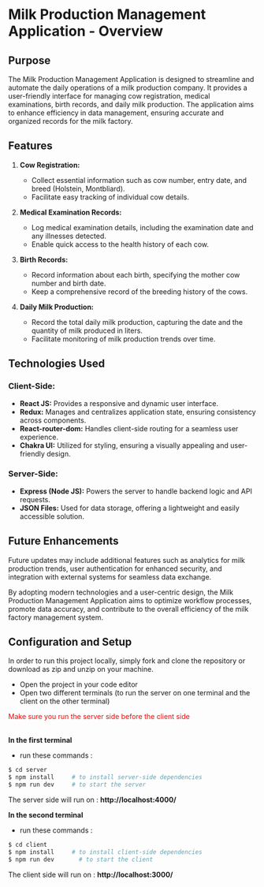 # Milk Production Management Application - Overview

## Purpose

The Milk Production Management Application is designed to streamline and automate the daily operations of a milk production company. It provides a user-friendly interface for managing cow registration, medical examinations, birth records, and daily milk production. The application aims to enhance efficiency in data management, ensuring accurate and organized records for the milk factory.

## Features

1.  **Cow Registration:**
    
    - Collect essential information such as cow number, entry date, and breed (Holstein, Montbliard).
    - Facilitate easy tracking of individual cow details.

2.  **Medical Examination Records:**
    
    - Log medical examination details, including the examination date and any illnesses detected.
    - Enable quick access to the health history of each cow.

3.  **Birth Records:**
    
    - Record information about each birth, specifying the mother cow number and birth date.
    - Keep a comprehensive record of the breeding history of the cows.

4.  **Daily Milk Production:**
    
    - Record the total daily milk production, capturing the date and the quantity of milk produced in liters.
    - Facilitate monitoring of milk production trends over time.

## Technologies Used

### Client-Side:

- **React JS:** Provides a responsive and dynamic user interface.
- **Redux:** Manages and centralizes application state, ensuring consistency across components.
- **React-router-dom:** Handles client-side routing for a seamless user experience.
- **Chakra UI:** Utilized for styling, ensuring a visually appealing and user-friendly design.

### Server-Side:

- **Express (Node JS):** Powers the server to handle backend logic and API requests.
- **JSON Files:** Used for data storage, offering a lightweight and easily accessible solution.

## Future Enhancements

Future updates may include additional features such as analytics for milk production trends, user authentication for enhanced security, and integration with external systems for seamless data exchange.

By adopting modern technologies and a user-centric design, the Milk Production Management Application aims to optimize workflow processes, promote data accuracy, and contribute to the overall efficiency of the milk factory management system.


## Configuration and Setup

In order to run this project locally, simply fork and clone the repository or download as zip and unzip on your machine.

- Open the project in your code editor
- Open two different terminals (to run the server on one terminal and the client on the other terminal)

<span style="color:red;">
Make sure you run the server side before the client side
</span>
<br/>
<br/>

**In the first terminal**

- run these commands :

```bash
$ cd server
$ npm install     # to install server-side dependencies
$ npm run dev     # to start the server
```

The server side will run on : **http://localhost:4000/**

**In the second terminal**

- run these commands :

```bash
$ cd client
$ npm install     # to install client-side dependencies
$ npm run dev       # to start the client
```

The client side will run on : **http://localhost:3000/**
